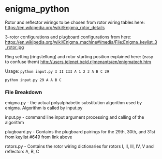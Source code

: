 # enigma_python

Rotor and reflector wirings to be chosen from rotor wiring tables here:
https://en.wikipedia.org/wiki/Enigma_rotor_details

3-rotor configurations and plugboard configurations from here:
https://en.wikipedia.org/wiki/Enigma_machine#/media/File:Enigma_keylist_3_rotor.jpg

Ring setting (ringstellung) and rotor starting position explained here: (easy to confuse them)
http://users.telenet.be/d.rijmenants/en/enigmatech.htm

Usage:
`python input.py I II III A 1 2 3 A B C 29`

`python input.py 29 A A B C`


### File Breakdown

enigma.py - the actual polyalphabetic substitution algorithm used by enigma. Algorithm is called by input.py

input.py - command line input argument processing and calling of the algorithm

plugboard.py - Contains the plugboard pairings for the 29th, 30th, and 31st from keylist #649 from link above

rotors.py - Contains the rotor wiring dictionaries for rotors I, II, III, IV, V and reflectors A, B, C